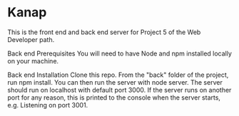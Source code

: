 # Kanap
This is the front end and back end server for Project 5 of the Web Developer path.

Back end Prerequisites
You will need to have Node and npm installed locally on your machine.

Back end Installation
Clone this repo. From the "back" folder of the project, run npm install.
You can then run the server with node server. The server should run on localhost with default port 3000. 
If the server runs on another port for any reason, this is printed to the console when the server starts, e.g. Listening on port 3001.
